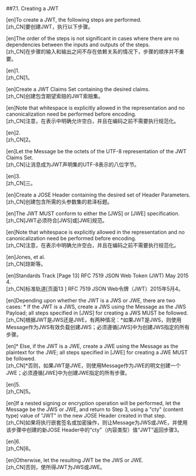 ##7.1. Creating a JWT  

[en]To create a JWT, the following steps are performed.  
[zh_CN]要创建JWT，执行以下步骤。  
  

[en]The order of the steps is not significant in cases where there are no dependencies between the inputs and outputs of the steps.  
[zh_CN]在步骤的输入和输出之间不存在依赖关系的情况下，步骤的顺序并不重要。  
  

[en]1.  
[zh_CN]1。  
  

[en]Create a JWT Claims Set containing the desired claims.  
[zh_CN]创建包含期望索赔的JWT索赔集。  
  

[en]Note that whitespace is explicitly allowed in the representation and no canonicalization need be performed before encoding.  
[zh_CN]注意，在表示中明确允许空白，并且在编码之前不需要执行规范化。  
  

[en]2.  
[zh_CN]2。  
  

[en]Let the Message be the octets of the UTF-8 representation of the JWT Claims Set.  
[zh_CN]让消息成为JWT声明集的UTF-8表示的八位字节。  
  

[en]3.  
[zh_CN]三。  
  

[en]Create a JOSE Header containing the desired set of Header Parameters.  
[zh_CN]创建包含所需的头参数集的若泽标题。  
  

[en]The JWT MUST conform to either the [JWS] or [JWE] specification.  
[zh_CN]JWT必须符合[JWS]或[JWE]规范。  
  

[en]Note that whitespace is explicitly allowed in the representation and no canonicalization need be performed before encoding.  
[zh_CN]注意，在表示中明确允许空白，并且在编码之前不需要执行规范化。  
  

[en]Jones, et al.  
[zh_CN]琼斯等。  
  

[en]Standards Track [Page 13] RFC 7519 JSON Web Token (JWT) May 2015 4.  
[zh_CN]标准轨道[页面13 ] RFC 7519 JSON Web令牌（JWT）2015年5月4。  
  

[en]Depending upon whether the JWT is a JWS or JWE, there are two cases: * If the JWT is a JWS, create a JWS using the Message as the JWS Payload; all steps specified in [JWS] for creating a JWS MUST be followed.  
[zh_CN]根据JWT是JWS还是JWE，有两种情况：*如果JWT是JWS，则使用Message作为JWS有效负载创建JWS；必须遵循[JWS]中为创建JWS指定的所有步骤。  
  

[en]* Else, if the JWT is a JWE, create a JWE using the Message as the plaintext for the JWE; all steps specified in [JWE] for creating a JWE MUST be followed.  
[zh_CN]*否则，如果JWT是JWE，则使用Message作为JWE的明文创建一个JWE；必须遵循[JWE]中为创建JWE指定的所有步骤。  
  

[en]5.  
[zh_CN]5。  
  

[en]If a nested signing or encryption operation will be performed, let the Message be the JWS or JWE, and return to Step 3, using a "cty" (content type) value of "JWT" in the new JOSE Header created in that step.  
[zh_CN]如果将执行嵌套签名或加密操作，则让Message为JWS或JWE，并使用该步骤中创建的新JOSE Header中的“cty”（内容类型）值“JWT”返回步骤3。  
  

[en]6.  
[zh_CN]6。  
  

[en]Otherwise, let the resulting JWT be the JWS or JWE.  
[zh_CN]否则，使所得JWT为JWS或JWE。  
  




